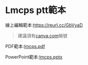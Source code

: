 # Lmcps ptt範本
線上編輯範本:https://reurl.cc/GbVyaD
> 建議須有[canva.com](https://www.canva.com/)帳號

 PDF範本:[lmcps.pdf](https://github.com/lmshlmcps4th/Bulletin-Board/files/7149005/lmcps.pdf)
 
 PowerPoint範本:[lmcps.pptx](https://github.com/lmshlmcps4th/Bulletin-Board/files/7149006/lmcps.pptx)
